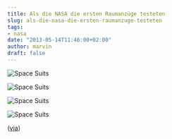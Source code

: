 ```yaml
---
title: Als die NASA die ersten Raumanzüge testeten
slug: als-die-nasa-die-ersten-raumanzuge-testeten
tags:
- nasa
date: "2013-05-14T11:46:00+02:00"
author: marvin
draft: false
---
```

![Space Suits](/images/7142971561_d522fd6d1a_b.jpg)

![Space Suits](/images/7142971747_1c1c425e1d_b.jpg)

![Space Suits](/images/6996883614_40883243ce_b.jpg)

![Space Suits](/images/7142971855_6b46510ee1_b.jpg)

([via](http://blog.iso50.com/31688/nasas-early-space-suit-tests/))